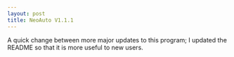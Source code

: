 ```yaml
---
layout: post
title: NeoAuto V1.1.1
---
```


A quick change between more major updates to this program; I updated the README so that it is more useful to new users.
